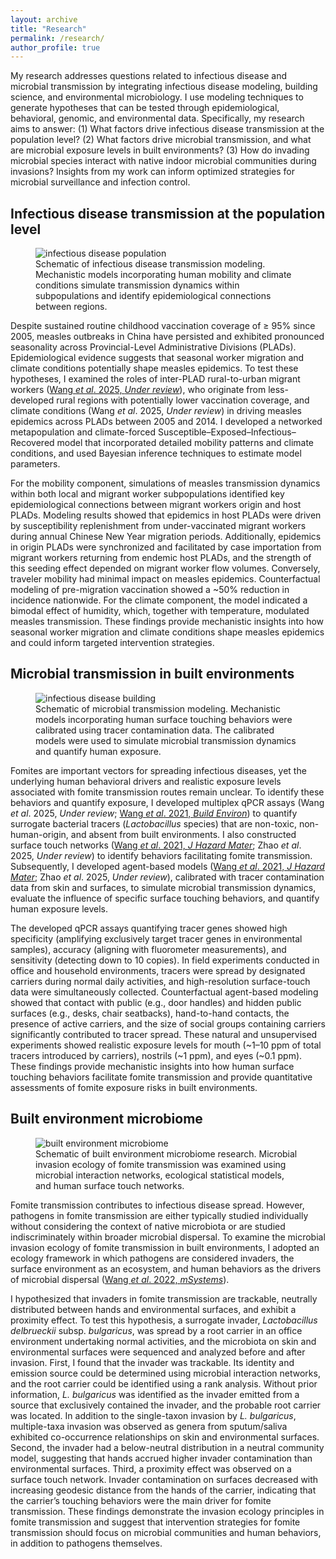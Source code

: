 ```yaml
---
layout: archive
title: "Research" 
permalink: /research/
author_profile: true
---
```


My research addresses questions related to infectious disease and microbial transmission by integrating infectious disease modeling, building science, and environmental microbiology. I use modeling techniques to generate hypotheses that can be tested through epidemiological, behavioral, genomic, and environmental data. Specifically, my research aims to answer: (1) What factors drive infectious disease transmission at the population level? (2) What factors drive microbial transmission, and what are microbial exposure levels in built environments? (3) How do invading microbial species interact with native indoor microbial communities during invasions? Insights from my work can inform optimized strategies for microbial surveillance and infection control.

Infectious disease transmission at the population level
------
<!-- ![infectious disease population](/images/research/infectious disease population.png) -->
<figure>
  <img
    src="/images/research/infectious disease population.png"
    alt="infectious disease population">
  <figcaption class="research-figcap">
    Schematic of infectious disease transmission modeling. Mechanistic models incorporating human mobility and climate conditions simulate transmission dynamics within subpopulations and identify epidemiological connections between regions.
  </figcaption>
</figure>

Despite sustained routine childhood vaccination coverage of ≥ 95% since 2005, measles outbreaks in China have persisted and exhibited pronounced seasonality across Provincial-Level Administrative Divisions (PLADs). Epidemiological evidence suggests that seasonal worker migration and climate conditions potentially shape measles epidemics. To test these hypotheses, I examined the roles of inter-PLAD rural-to-urban migrant workers ([Wang _et al_. 2025, _Under review_](https://doi.org/10.1101/2025.06.21.25330021)), who originate from less-developed rural regions with potentially lower vaccination coverage, and climate conditions (Wang _et al_. 2025, _Under review_) in driving measles epidemics across PLADs between 2005 and 2014. I developed a networked metapopulation and climate-forced Susceptible–Exposed–Infectious–Recovered model that incorporated detailed mobility patterns and climate conditions, and used Bayesian inference techniques to estimate model parameters.

For the mobility component, simulations of measles transmission dynamics within both local and migrant worker subpopulations identified key epidemiological connections between migrant workers origin and host PLADs. Modeling results showed that epidemics in host PLADs were driven by susceptibility replenishment from under-vaccinated migrant workers during annual Chinese New Year migration periods. Additionally, epidemics in origin PLADs were synchronized and facilitated by case importation from migrant workers returning from endemic host PLADs, and the strength of this seeding effect depended on migrant worker flow volumes. Conversely, traveler mobility had minimal impact on measles epidemics. Counterfactual modeling of pre-migration vaccination showed a ~50% reduction in incidence nationwide. For the climate component, the model indicated a bimodal effect of humidity, which, together with temperature, modulated measles transmission. These findings provide mechanistic insights into how seasonal worker migration and climate conditions shape measles epidemics and could inform targeted intervention strategies. 

Microbial transmission in built environments
------
<figure>
  <img
    src="/images/research/infectious disease building.png"
    alt="infectious disease building">
  <figcaption class="research-figcap">
    Schematic of microbial transmission modeling. Mechanistic models incorporating human surface touching behaviors were calibrated using tracer contamination data. The calibrated models were used to simulate microbial transmission dynamics and quantify human exposure.
  </figcaption>
</figure>

Fomites are important vectors for spreading infectious diseases, yet the underlying human behavioral drivers and realistic exposure levels associated with fomite transmission routes remain unclear. To identify these behaviors and quantify exposure, I developed multiplex qPCR assays (Wang _et al_. 2025, _Under review_; [Wang _et al_. 2021, _Build Environ_](https://doi.org/10.1016/j.buildenv.2021.107869)) to quantify surrogate bacterial tracers (*Lactobacillus* species) that are non-toxic, non-human-origin, and absent from built environments. I also constructed surface touch networks ([Wang _et al_. 2021, _J Hazard Mater_](https://doi.org/10.1016/j.jhazmat.2021.126137); Zhao _et al_. 2025, _Under review_) to identify behaviors facilitating fomite transmission. Subsequently, I developed agent-based models ([Wang _et al_. 2021, _J Hazard Mater_](https://doi.org/10.1016/j.jhazmat.2021.126137); Zhao _et al_. 2025, _Under review_), calibrated with tracer contamination data from skin and surfaces, to simulate microbial transmission dynamics, evaluate the influence of specific surface touching behaviors, and quantify human exposure levels.

The developed qPCR assays quantifying tracer genes showed high specificity (amplifying exclusively target tracer genes in environmental samples), accuracy (aligning with fluorometer measurements), and sensitivity (detecting down to 10 copies). In field experiments conducted in office and household environments, tracers were spread by designated carriers during normal daily activities, and high-resolution surface-touch data were simultaneously collected. Counterfactual agent-based modeling showed that contact with public (e.g., door handles) and hidden public surfaces (e.g., desks, chair seatbacks), hand-to-hand contacts, the presence of active carriers, and the size of social groups containing carriers significantly contributed to tracer spread. These natural and unsupervised experiments showed realistic exposure levels for mouth (~1–10 ppm of total tracers introduced by carriers), nostrils (~1 ppm), and eyes (~0.1 ppm). These findings provide mechanistic insights into how human surface touching behaviors facilitate fomite transmission and provide quantitative assessments of fomite exposure risks in built environments.

Built environment microbiome
------
<figure>
  <img
    src="/images/research/built environment microbiome.png"
    alt="built environment microbiome">
  <figcaption class="research-figcap">
    Schematic of built environment microbiome research. Microbial invasion ecology of fomite transmission was examined using microbial interaction networks, ecological statistical models, and human surface touch networks.
  </figcaption>
</figure>

Fomite transmission contributes to infectious disease spread. However, pathogens in fomite transmission are either typically studied individually without considering the context of native microbiota or are studied indiscriminately within broader microbial dispersal. To examine the microbial invasion ecology of fomite transmission in built environments, I adopted an ecology framework in which pathogens are considered invaders, the surface environment as an ecosystem, and human behaviors as the drivers of microbial dispersal ([Wang _et al_. 2022, _mSystems_](https://doi.org/10.1128/msystems.00211-22)).

I hypothesized that invaders in fomite transmission are trackable, neutrally distributed between hands and environmental surfaces, and exhibit a proximity effect. To test this hypothesis, a surrogate invader, *Lactobacillus delbrueckii* subsp. *bulgaricus*, was spread by a root carrier in an office environment undertaking normal activities, and the microbiota on skin and environmental surfaces were sequenced and analyzed before and after invasion. First, I found that the invader was trackable. Its identity and emission source could be determined using microbial interaction networks, and the root carrier could be identified using a rank analysis. Without prior information, *L. bulgaricus* was identified as the invader emitted from a source that exclusively contained the invader, and the probable root carrier was located. In addition to the single-taxon invasion by *L. bulgaricus*, multiple-taxa invasion was observed as genera from sputum/saliva exhibited co-occurrence relationships on skin and environmental surfaces. Second, the invader had a below-neutral distribution in a neutral community model, suggesting that hands accrued higher invader contamination than environmental surfaces. Third, a proximity effect was observed on a surface touch network. Invader contamination on surfaces decreased with increasing geodesic distance from the hands of the carrier, indicating that the carrier’s touching behaviors were the main driver for fomite transmission. These findings demonstrate the invasion ecology principles in fomite transmission and suggest that intervention strategies for fomite transmission should focus on microbial communities and human behaviors, in addition to pathogens themselves.
